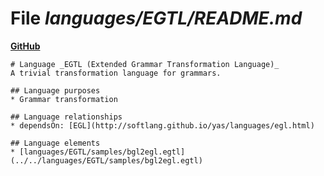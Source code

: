 # File _languages/EGTL/README.md_
**[GitHub](https://github.com/softlang/yas/blob/master/languages/EGTL/README.md)**
```
# Language _EGTL (Extended Grammar Transformation Language)_
A trivial transformation language for grammars.

## Language purposes
* Grammar transformation

## Language relationships
* dependsOn: [EGL](http://softlang.github.io/yas/languages/egl.html)

## Language elements
* [languages/EGTL/samples/bgl2egl.egtl](../../languages/EGTL/samples/bgl2egl.egtl)
```
